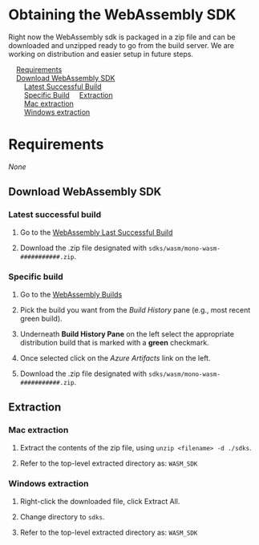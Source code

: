 # Obtaining the WebAssembly SDK

Right now the WebAssembly sdk is packaged in a zip file and can be downloaded and unzipped ready to go from the build server.  We are working on distribution and easier setup in future steps.

&nbsp;&nbsp;&nbsp;&nbsp;[Requirements](#requirements)  
&nbsp;&nbsp;&nbsp;&nbsp;[Download WebAssembly SDK](#download-webassembly-sdk)  
&nbsp;&nbsp;&nbsp;&nbsp;&nbsp;&nbsp;&nbsp;&nbsp;[Latest Successful Build](#latest-successful-build)   
&nbsp;&nbsp;&nbsp;&nbsp;&nbsp;&nbsp;&nbsp;&nbsp;[Specific Build](#specific-build)
&nbsp;&nbsp;&nbsp;&nbsp;[Extraction](#extraction)  
&nbsp;&nbsp;&nbsp;&nbsp;&nbsp;&nbsp;&nbsp;&nbsp;[Mac extraction](#mac-extraction)   
&nbsp;&nbsp;&nbsp;&nbsp;&nbsp;&nbsp;&nbsp;&nbsp;[Windows extraction](#windows-extraction)

# Requirements

_None_

## Download WebAssembly SDK

### Latest successful build

1. Go to the [WebAssembly Last Successful Build](https://jenkins.mono-project.com/job/test-mono-mainline-wasm/label=ubuntu-1804-amd64/lastSuccessfulBuild/Azure/)

1. Download the .zip file designated with `sdks/wasm/mono-wasm-###########.zip`.

### Specific build

1. Go to the [WebAssembly Builds](https://jenkins.mono-project.com/job/test-mono-mainline-wasm/label=ubuntu-1804-amd64/)

1. Pick the build you want from the *Build History* pane (e.g., most recent green build).

1. Underneath __Build History Pane__ on the left select the appropriate distribution build that is marked with a __green__ checkmark.

1. Once selected click on the *Azure Artifacts* link on the left.

1. Download the .zip file designated with `sdks/wasm/mono-wasm-###########.zip`. 

## Extraction

### Mac extraction

1. Extract the contents of the zip file, using `unzip <filename> -d ./sdks`.

1. Refer to the top-level extracted directory as: `WASM_SDK`

### Windows extraction

1. Right-click the downloaded file, click Extract All.

1. Change directory to `sdks`.

1. Refer to the top-level extracted directory as: `WASM_SDK`

